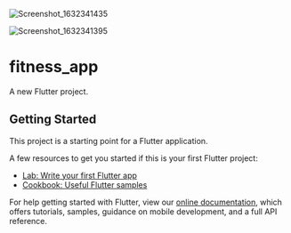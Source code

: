 
![Screenshot_1632341435](https://user-images.githubusercontent.com/87576131/134414745-f7f9a507-f96b-4f7c-a191-8e1e385f4dfe.png)

![Screenshot_1632341395](https://user-images.githubusercontent.com/87576131/134414769-0cff855c-b99d-4831-9455-0c9e1b26564b.png)


# fitness_app

A new Flutter project.

## Getting Started

This project is a starting point for a Flutter application.

A few resources to get you started if this is your first Flutter project:

- [Lab: Write your first Flutter app](https://flutter.dev/docs/get-started/codelab)
- [Cookbook: Useful Flutter samples](https://flutter.dev/docs/cookbook)

For help getting started with Flutter, view our
[online documentation](https://flutter.dev/docs), which offers tutorials,
samples, guidance on mobile development, and a full API reference.
